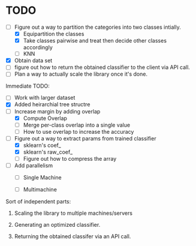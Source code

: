 TODO
====

- [ ] Figure out a way to partition the categories into two classes intially.
    - [x] Equipartition the classes
    - [x] Take classes pairwise and treat then decide other classes accordingly
    - [ ] KNN
- [x] Obtain data set
- [ ] figure out how to return the obtained classifier to the client via API call.
- [ ] Plan a way to actually scale the library once it's done.

Immediate TODO:

- [ ] Work with larger dataset
- [x] Added heirarchial tree structre
- [ ] Increase margin by adding overlap
    - [x] Compute Overlap
    - [ ] Merge per-class overlap into a single value
    - [ ] How to use overlap to increase the accuracy
- [ ] Figure out a way to extract params from trained classifier
    - [x] sklearn's coef\_
    - [x] sklearn's raw\_coef\_
    - [ ] Figure out how to compress the array
- [ ] Add parallelism
    - [ ] Single Machine
    - [ ] Multimachine


Sort of independent parts:

1. Scaling the library to multiple machines/servers

2. Generating an optimized classifier.

3. Returning the obtained classifer via an API call.
